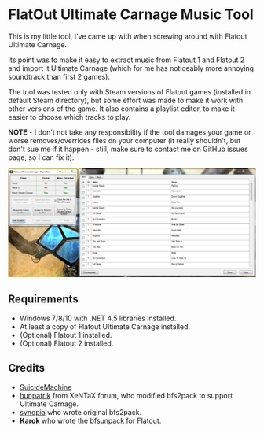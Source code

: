 ﻿FlatOut Ultimate Carnage Music Tool
=====================
This is my little tool, I've came up with when screwing around with Flatout Ultimate Carnage.

Its point was to make it easy to extract music from Flatout 1 and Flatout 2 and import it Ultimate Carnage (which for me has noticeably more annoying soundtrack than first 2 games).

The tool was tested only with Steam versions of Flatout games (installed in default Steam directory), but some effort was made to make it work with other versions of the game. It also contains a playlist editor, to make it easier to choose which tracks to play.

**NOTE** - I don't not take any responsibility if the tool damages your game or worse removes/overrides files on your computer (it really shouldn't, but don't sue me if it happen - still, make sure to contact me on GitHub issues page, so I can fix it).

[![IMAGE HERE](/screen.png)](/screen.png)

Requirements
-------
* Windows 7/8/10 with .NET 4.5 libraries installed.
* At least a copy of Flatout Ultimate Carnage installed.
* (Optional) Flatout 1 installed.
* (Optional) Flatout 2 installed.


Credits
-------
  * [SuicideMachine](http://twitch.tv/suicidemachine)
  * [hunpatrik](https://forum.xentax.com/viewtopic.php?f=35&t=11727) from XeNTaX forum, who modified bfs2pack to support Ultimate Carnage.
  * [synopia](https://github.com/synopia/bfs2pack) who wrote original bfs2pack.
  * **Karok** who wrote the bfsunpack for Flatout.
  
